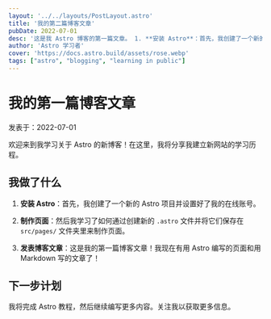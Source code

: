 ```yaml
---
layout: '../../layouts/PostLayout.astro'
title: '我的第二篇博客文章'
pubDate: 2022-07-01
desc: '这是我 Astro 博客的第一篇文章。 1. **安装 Astro**：首先，我创建了一个新的 Astro 项目并设置好了我的在线账号。'
author: 'Astro 学习者'
cover: 'https://docs.astro.build/assets/rose.webp'
tags: ["astro", "blogging", "learning in public"]
---
```


# 我的第一篇博客文章

 发表于：2022-07-01

 欢迎来到我学习关于 Astro 的新博客！在这里，我将分享我建立新网站的学习历程。

 ## 我做了什么

 1. **安装 Astro**：首先，我创建了一个新的 Astro 项目并设置好了我的在线账号。

 2. **制作页面**：然后我学习了如何通过创建新的 `.astro` 文件并将它们保存在 `src/pages/` 文件夹里来制作页面。

 3. **发表博客文章**：这是我的第一篇博客文章！我现在有用 Astro 编写的页面和用 Markdown 写的文章了！

 ## 下一步计划

 我将完成 Astro 教程，然后继续编写更多内容。关注我以获取更多信息。